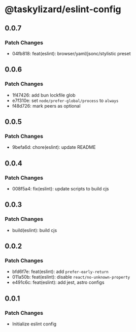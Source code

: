 # @taskylizard/eslint-config

## 0.0.7

### Patch Changes

- 04fb818: feat(eslint): browser/yaml/jsonc/stylistic preset

## 0.0.6

### Patch Changes

- 1f47426: add bun lockfile glob
- e7f310e: set `node/prefer-global/process` to `always`
- f48d726: mark peers as optional

## 0.0.5

### Patch Changes

- 9befa6d: chore(eslint): update README

## 0.0.4

### Patch Changes

- 008f5a4: fix(eslint): update scripts to build cjs

## 0.0.3

### Patch Changes

- build(eslint): build cjs

## 0.0.2

### Patch Changes

- bfd6f7e: feat(eslint): add `prefer-early-return`
- 011a50b: feat(eslint): disable `react/no-unknown-property`
- e491c6c: feat(eslint): add jest, astro configs

## 0.0.1

### Patch Changes

- Initialize eslint config
